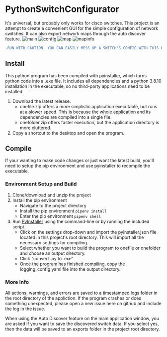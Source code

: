 # PythonSwitchConfigurator
It's universal, but probably only works for cisco switches. This project is an attempt to create a convenient GUI for the simple configuration of network switches. It can also export network maps through the auto discover feature.
![main](https://user-images.githubusercontent.com/26121134/183433953-9598a36e-403a-4e54-bbb5-ea6343cb4dcf.PNG)
![config](https://user-images.githubusercontent.com/26121134/183433978-dff9b10a-c5df-4524-9f28-439378d851be.png)
![map](https://user-images.githubusercontent.com/26121134/183434476-88a4cb9c-7d72-4736-884f-e2333090d7e3.PNG)
![mapinfo](https://user-images.githubusercontent.com/26121134/183434021-c08c2dfa-0dbc-47bc-a8b3-e8348ee57afe.png)

```diff
-RUN WITH CAUTION. YOU CAN EASILY MESS UP A SWITCH'S CONFIG WITH THIS PROGRAM.-
```

## Install
This python program has been compiled with pyinstaller, which turns python code into a .exe file. It includes all dependencies and a python 3.8.10 installation in the executable, so no third-party applications need to be installed.
  1) Download the latest release.
      - onefile.zip offers a more simplistic application executable, but runs at a slower speed. This is because the whole application and its dependencies are compiled
        into a single file.
      - onefolder.zip offers faster execution, but the application directory is more cluttered.
  2) Copy a shortcut to the desktop and open the program.

## Compile
If your wanting to make code changes or just want the latest build, you'll need to setup the pip environment and use pyinstaller to recompile the executable.
### Environment Setup and Build
  1) Clone/download and unzip the project 
  2) Install the pip environment
      - Navigate to the project directory
      - Install the pip environment ```pipenv install```
      - Enter the pip environment ```pipenv shell```
  3) Run [PyInstaller](https://pyinstaller.org/en/stable/) using the command-line or by running the included script.
      - Click on the settings drop-down and import the pyinstaller.json file located in this project's root directory. This will import all the necessary settings for           compiling.
      - Select whether you want to build the program to onefile or onefolder and choose an output directory.
      - Click "convert .py to .exe"
      - Once the program has finished compiling, copy the logging_config.yaml file into the output directory.
      
### More Info
All actions, warnings, and errors are saved to a timestamped logs folder in the root directory of the appliction. If the program crashes or does something unexpected, please open a new issue here on github and include the log in the issue.

When using the Auto Discover feature on the main application window, you are asked if you want to save the discovered switch data. If you select yes, then the data will be saved to an exports folder in the project root directory.
